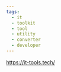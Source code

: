```yaml
---
tags:
  - it
  - toolkit
  - tool
  - utility
  - converter
  - developer
---
```

https://it-tools.tech/